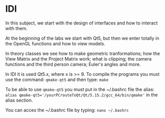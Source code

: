 # IDI
In this subject, we start with the design of interfaces and how to interact with them. 

At the beginning of the labs we start with Qt5, but then we enter totally in the OpenGL functions and how to view models. 

In theory classes we see how to make geometric tranformations; how the View Matrix and the Project Matrix work; what is clipping; the camera functions and the third person camera; Euler's angles and more.

In IDI it is used Qt5.x, where x is >= 9. To compile the programs you must use the command: ``qmake-qt5`` and then type: ``make``

To be able to use ``qmake-qt5`` you must put in the ~/.bashrc file the alias: ``alias qmake-qt5='/yourPCrouteToQt/Qt/5.15.2/gcc_64/bin/qmake'`` in the alias section.

You can acces the ~/.bashrc file by typing: ``nano ~/.bashrc``


